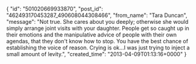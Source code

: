  {
   "id": "501020669933870",
   "post_id": "462493170453287_490608044308466",
   "from_name": "Tara Duncan",
   "message": "Not true.  She cares about you deeply; otherwise she would simply arrange joint visits with your daughter.  People get so caught up in their emotions and the manipulative advice of people with their own agendas, that they don't know how to stop.  You have the best chance of establishing the voice of reason.  Crying is ok...I was just trying to inject a small amount of levity.",
   "created_time": "2013-04-09T01:13:16+0000"
 }
